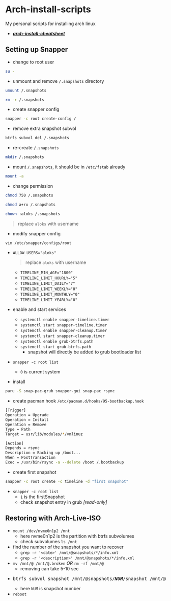 # Arch-install-scripts

My personal scripts for installing arch linux

- **_[arch-install-cheatsheet](https://github.com/alokshandilya/arch-install-cheatsheet.git)_**

## Setting up Snapper

- change to root user

```sh
su -
```

- unmount and remove `/.snapshots` directory

```sh
umount /.snapshots
```

```sh
rm -r /.snapshots
```

- create snapper config

```sh
snapper -c root create-config /
```

- remove extra snapshot subvol

```sh
btrfs subvol del /.snapshots
```

- re-create `/.snapshots`

```sh
mkdir /.snapshots
```

- mount `/.snapshots`, it should be in `/etc/fstab` already

```sh
mount -a
```

- change permission

```sh
chmod 750 /.snapshots
```

```sh
chmod a+rx /.snapshots
```

```sh
chown :aloks /.snapshots
```

> replace `aloks` with username

- modify snapper config

```sh
vim /etc/snapper/configs/root
```

- `ALLOW_USERS="aloks"`

  > replace `aloks` with username

  - `TIMELINE_MIN_AGE="1800"`
  - `TIMELINE_LIMIT_HOURLY="5"`
  - `TIMELINE_LIMIT_DAILY="7"`
  - `TIMELINE_LIMIT_WEEKLY="0"`
  - `TIMELINE_LIMIT_MONTHLY="0"`
  - `TIMELINE_LIMIT_YEARLY="0"`

- enable and start services
  - `systemctl enable snapper-timeline.timer`
  - `systemctl start snapper-timeline.timer`
  - `systemctl enable snapper-cleanup.timer`
  - `systemctl start snapper-cleanup.timer`
  - `systemctl enable grub-btrfs.path`
  - `systemctl start grub-btrfs.path`
    - snapshot will directly be added to grub bootloader list
- `snapper -c root list`

  - `0` is current system

- install

```sh
paru -S snap-pac-grub snapper-gui snap-pac rsync
```

- create pacman hook `/etc/pacman.d/hooks/95-bootbackup.hook`

```sh
[Trigger]
Operation = Upgrade
Operation = Install
Operation = Remove
Type = Path
Target = usr/lib/modules/*/vmlinuz

[Action]
Depends = rsync
Description = Backing up /boot...
When = PostTransaction
Exec = /usr/bin/rsync -a --delete /boot /.bootbackup
```

- create first snapshot

```sh
snapper -c root create -c timeline -d "first snapshot"
```

- `snapper -c root list`
  - `1` is the firstSnapshot
  - check snapshot entry in grub _[read-only]_

## Restoring with Arch-Live-ISO

- `mount /dev/nvme0n1p2 /mnt`
  - here nvme0n1p2 is the partition with btrfs subvolumes
  - check subvolumes `ls /mnt`
- find the number of the snapshot you want to recover
  - `grep -r '<date>' /mnt/@snapshots/*/info.xml`
  - `grep -r '<description>' /mnt/@snapshots/*/info.xml`
- `mv /mnt/@ /mnt/@.broken` _OR_ `rm -rf /mnt/@`
  - removing can take 5-10 sec
- <pre>btrfs subvol snapshot /mnt/@snapshots/<i><b>NUM</b></i>/snapshot /mnt/@</pre>
  - here `NUM` is snapshot number
- `reboot`
